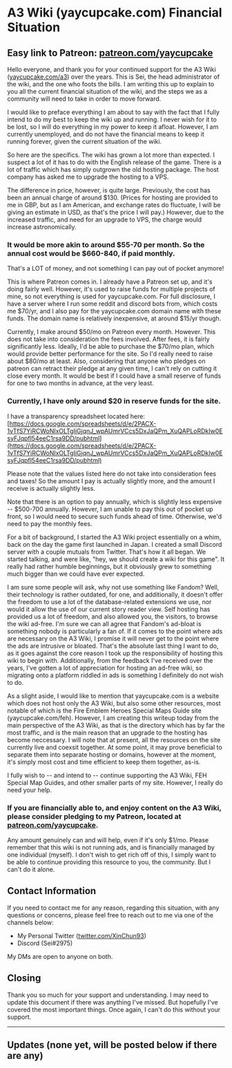 # A3 Wiki (yaycupcake.com) Financial Situation

## Easy link to Patreon: [patreon.com/yaycupcake](https://patreon.com/yaycupcake)

Hello everyone, and thank you for your continued support for the A3 Wiki ([yaycupcake.com/a3](https://yaycupcake.com/a3)) over the years. This is Sei, the head administrator of the wiki, and the one who foots the bills. I am writing this up to explain to you all the current financial situation of the wiki, and the steps we as a community will need to take in order to move forward.

I would like to preface everything I am about to say with the fact that I fully intend to do my best to keep the wiki up and running. I never wish for it to be lost, so I will do everything in my power to keep it afloat. However, I am currently unemployed, and do not have the financial means to keep it running forever, given the current situation of the wiki.

So here are the specifics. The wiki has grown a lot more than expected. I suspect a lot of it has to do with the English release of the game. There is a lot of traffic which has simply outgrown the old hosting package. The host company has asked me to upgrade the hosting to a VPS.

The difference in price, however, is quite large. Previously, the cost has been an annual charge of around $130. (Prices for hosting are provided to me in GBP, but as I am American, and exchange rates do fluctuate, I will be giving an estimate in USD, as that's the price I will pay.) However, due to the increased traffic, and need for an upgrade to VPS, the charge would increase astronomically.

### It would be more akin to around $55-70 per month. So the annual cost would be $660-840, if paid monthly.

That's a LOT of money, and not something I can pay out of pocket anymore!

This is where Patreon comes in. I already have a Patreon set up, and it's doing fairly well. However, it's used to raise funds for multiple projects of mine, so not everything is used for yaycupcake.com. For full disclosure, I have a server where I run some reddit and discord bots from, which costs me $70/yr, and I also pay for the yaycupcake.com domain name with these funds. The domain name is relatively inexpensive, at around $15/yr though.

Currently, I make around $50/mo on Patreon every month. However. This does not take into consideration the fees involved. After fees, it is fairly significantly less. Ideally, I'd be able to purchase the $70/mo plan, which would provide better performance for the site. So I'd really need to raise about $80/mo at least. Also, considering that anyone who pledges on patreon can retract their pledge at any given time, I can't rely on cutting it close every month. It would be best if I could have a small reserve of funds for one to two months in advance, at the very least.

### Currently, I have only around $20 in reserve funds for the site.

I have a transparency spreadsheet located here: [https://docs.google.com/spreadsheets/d/e/2PACX-1vTfS7YjRCWoNIxOLTgIiGjqnJ_wpAUmrVCcs5DxJaQPm_XuQAPLoRDkIw0EsyFJqpfl54eeC1rsa9DD/pubhtml](https://docs.google.com/spreadsheets/d/e/2PACX-1vTfS7YjRCWoNIxOLTgIiGjqnJ_wpAUmrVCcs5DxJaQPm_XuQAPLoRDkIw0EsyFJqpfl54eeC1rsa9DD/pubhtml)

Please note that the values listed here do not take into consideration fees and taxes! So the amount I pay is actually slightly more, and the amount I receive is actually slightly less.

Note that there is an option to pay annually, which is slightly less expensive -- $500-700 annually. However, I am unable to pay this out of pocket up front, so I would need to secure such funds ahead of time. Otherwise, we'd need to pay the monthly fees.

For a bit of background, I started the A3 Wiki project essentially on a whim, back on the day the game first launched in Japan. I created a small Discord server with a couple mutuals from Twitter. That's how it all began. We started talking, and were like, "hey, we should create a wiki for this game". It really had rather humble beginnings, but it obviously grew to something much bigger than we could have ever expected.

I am sure some people will ask, why not use something like Fandom? Well, their technology is rather outdated, for one, and additionally, it doesn't offer the freedom to use a lot of the database-related extensions we use, nor would it allow the use of our current story reader view. Self hosting has provided us a lot of freedom, and also allowed you, the visitors, to browse the wiki ad-free. I'm sure we can all agree that Fandom's ad-bloat is something nobody is particularly a fan of. If it comes to the point where ads are necessary on the A3 Wiki, I promise it will never get to the point where the ads are intrusive or bloated. That's the absolute last thing I want to do, as it goes against the core reason I took up the responsibility of hosting this wiki to begin with. Additionally, from the feedback I've received over the years, I've gotten a lot of appreciation for hosting an ad-free wiki, so migrating onto a platform riddled in ads is something I definitely do not wish to do.

As a slight aside, I would like to mention that yaycupcake.com is a website which does not host only the A3 Wiki, but also some other resources, most notable of which is the Fire Emblem Heroes Special Maps Guide site (yaycupcake.com/feh). However, I am creating this writeup today from the main perspective of the A3 Wiki, as that is the directory which has by far the most traffic, and is the main reason that an upgrade to the hosting has become neccessary. I will note that at present, all the resources on the site currently live and coexsit together. At some point, it may prove beneficial to separate them into separate hosting or domains, however at the moment, it's simply most cost and time efficient to keep them together, as-is.

I fully wish to -- and intend to -- continue supporting the A3 Wiki, FEH Special Map Guides, and other smaller parts of my site. However, I really do need your help.

### If you are financially able to, and enjoy content on the A3 Wiki, please consider pledging to my Patreon, located at [patreon.com/yaycupcake](https://patreon.com/yaycupcake).

Any amount genuinely can and will help, even if it's only $1/mo. Please remember that this wiki is not running ads, and is financially managed by one individual (myself). I don't wish to get rich off of this, I simply want to be able to continue providing this resource to you, the community. But I can't do it alone.

## Contact Information

If you need to contact me for any reason, regarding this situation, with any questions or concerns, please feel free to reach out to me via one of the channels below:

- My Personal Twitter ([twitter.com/XinChun93](https://twitter.com/XinChun93))
- Discord (Sei#2975)

My DMs are open to anyone on both.

## Closing

Thank you so much for your support and understanding. I may need to update this document if there was anything I've missed. But hopefully I've covered the most important things. Once again, I can't do this without your support.

---

## Updates (none yet, will be posted below if there are any)